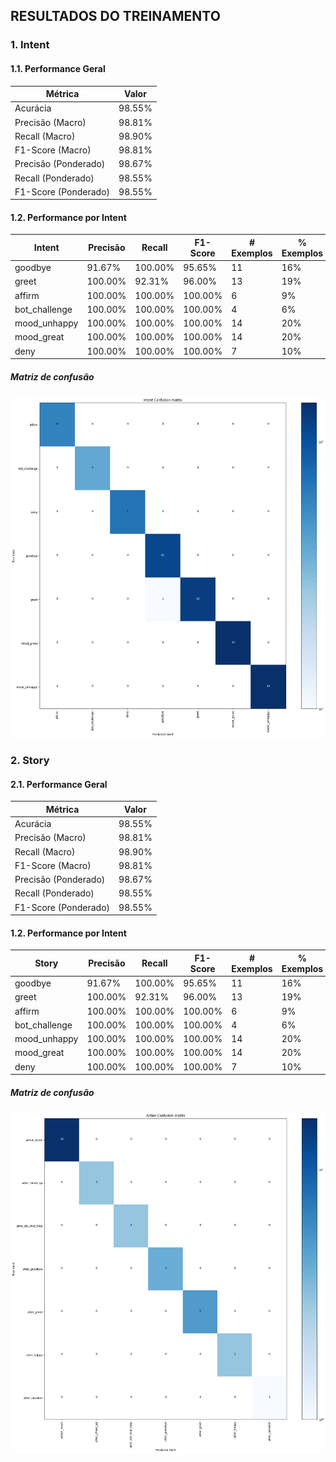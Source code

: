 ## RESULTADOS DO TREINAMENTO

### 1. Intent

#### 1.1. Performance Geral

Métrica | Valor
--- | ---
Acurácia | 98.55%
Precisão (Macro) | 98.81%
Recall (Macro) | 98.90%
F1-Score (Macro) | 98.81%
Precisão (Ponderado) | 98.67%
Recall (Ponderado) | 98.55%
F1-Score (Ponderado) | 98.55%

#### 1.2. Performance por Intent

Intent | Precisão | Recall | F1-Score | # Exemplos | % Exemplos
--- | --- | --- | --- | --- | ---
goodbye | 91.67% | 100.00% | 95.65% | 11 | 16%
greet | 100.00% | 92.31% | 96.00% | 13 | 19%
affirm | 100.00% | 100.00% | 100.00% | 6 | 9%
bot_challenge | 100.00% | 100.00% | 100.00% | 4 | 6%
mood_unhappy | 100.00% | 100.00% | 100.00% | 14 | 20%
mood_great | 100.00% | 100.00% | 100.00% | 14 | 20%
deny | 100.00% | 100.00% | 100.00% | 7 | 10%

##### Matriz de confusão

![](intent_confusion_matrix.png)

### 2. Story

#### 2.1. Performance Geral

Métrica | Valor
--- | ---
Acurácia | 98.55%
Precisão (Macro) | 98.81%
Recall (Macro) | 98.90%
F1-Score (Macro) | 98.81%
Precisão (Ponderado) | 98.67%
Recall (Ponderado) | 98.55%
F1-Score (Ponderado) | 98.55%

#### 1.2. Performance por Intent

Story | Precisão | Recall | F1-Score | # Exemplos | % Exemplos
--- | --- | --- | --- | --- | ---
goodbye | 91.67% | 100.00% | 95.65% | 11 | 16%
greet | 100.00% | 92.31% | 96.00% | 13 | 19%
affirm | 100.00% | 100.00% | 100.00% | 6 | 9%
bot_challenge | 100.00% | 100.00% | 100.00% | 4 | 6%
mood_unhappy | 100.00% | 100.00% | 100.00% | 14 | 20%
mood_great | 100.00% | 100.00% | 100.00% | 14 | 20%
deny | 100.00% | 100.00% | 100.00% | 7 | 10%

##### Matriz de confusão

![](story_confusion_matrix.png)

